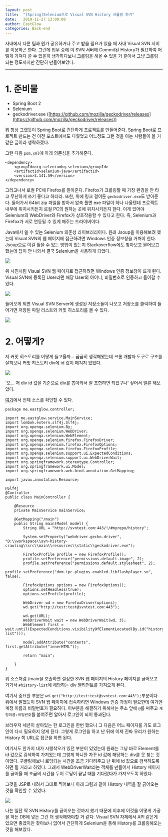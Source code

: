 ```yaml
---
layout: post
title:  "[Spring]Selenium으로 Visual SVN History 크롤링 하기"
date:   2019-11-27 13:00:00
author: EastGlow
categories: Back-end
---
```


사내에서 다른 팀과 뭔가 공유하거나 주고 받을 필요가 있을 때 사내 Visual SVN 서버를 이용하곤 한다. 그런데 업무 중에 이 SVN 서버에 Commit된 History가 필요하여 어떻게 가져다 쓸 수 있을까 생각하다보니 크롤링을 해올 수 있을 거 같아서 그냥 크롤링 되는 정도까지만 간단히 만들어보았다.

***

# 1. 준비물

- Spring Boot 2
- Selenium
- geckodriver.exe ([https://github.com/mozilla/geckodriver/releases](https://github.com/mozilla/geckodriver/releases))

뭐 항상 그랬듯이 Spring Boot로 간단하게 프로젝트를 만들어준다. Spring Boot로 프로젝트 만드는 건 이전 포스트에서도 다뤘었고 어느정도 그런 것을 아는 사람들이 볼 거 같은 글이라 생략하겠다.

그런 다음 `pom.xml`에  아래 의존성을 추가해준다.
```
<dependency>  
    <groupId>org.seleniumhq.selenium</groupId>  
    <artifactId>selenium-java</artifactId>  
    <version>3.141.59</version>  
</dependency>
```

그리고나서 로컬 PC에 Firefox를 깔아준다. Firefox가 크롤링할 때 가장 환경을 안 타고 무난하게 쓰기 좋다고 하더라. 또한, 위에 링크 걸어둔 `geckodriver.exe`도 받아준다. 들어가서 64bit zip 파일을 받아서 압축 풀면 exe 파일이 하나 나올텐데 프로젝트 내부에 위치시키든지 로컬 PC의 원하는 곳에 위치시키든지 한다. 이게 있어야 Selenium의 WebDriver와 Firefox가 상호작용할 수 있다고 한다. 즉, Selenium과 Firefox가 서로 연동될 수 있게 해주는 드라이버이다.

Java에서 쓸 수 있는 Selenium 의존성 라이브러리이다. 원래 Jsoup을 이용해보려 했는데 Visual SVN의 웹 페이지에 접근하려면 Windows 인증 정보창을 거쳐야 한다. Jsoup으로 이걸 뚫을 수 있는 방법이 있는지 Stackoverflow에도 찾아보고 물어보고 했는데 답이 안 나와서 결국 Selenium을 사용하게 되었다.

![](/assets/post/20191127_1.png)

위 사진처럼 Visual SVN 웹 페이지로 접근하려면 Windows 인증 정보창이 뜨게 된다. Visual SVN에 등록된 User라면 해당 User의 아이디, 비밀번호로 인증하고 들어갈 수 있다.

![](/assets/post/20191127_2.png)

들어오게 되면 Visual SVN Server에 생성된 저장소들이 나오고 저장소를 클릭하여 들어가면 저장된 파일 리스트와 커밋 히스토리를 볼 수 있다.

![](/assets/post/20191127_3.png)

# 2. 어떻게?

저 커밋 히스토리를 어떻게 들고올까... 곰곰히 생각해봤는데 크롬 개발자 도구로 구조를 살펴보니 커밋 히스토리 div에 id 값이 매겨져 있었다. 

![](/assets/post/20191127_4.png)

`오... 저 div id 값을 기준으로 div를 뽑아와서 잘 조합하면 되겠구나' 싶어서 얼른 해보았다.

[여기](https://github.com/eastglow/spring-svn-crawling)에서 전체 소스를 확인할 수 있다.

```
package me.eastglow.controller;  
  
import me.eastglow.service.MainService;  
import lombok.extern.slf4j.Slf4j;  
import org.openqa.selenium.By;  
import org.openqa.selenium.WebDriver;  
import org.openqa.selenium.WebElement;  
import org.openqa.selenium.firefox.FirefoxDriver;  
import org.openqa.selenium.firefox.FirefoxOptions;  
import org.openqa.selenium.firefox.FirefoxProfile;  
import org.openqa.selenium.support.ui.ExpectedConditions;  
import org.openqa.selenium.support.ui.WebDriverWait;  
import org.springframework.stereotype.Controller;  
import org.springframework.ui.Model;  
import org.springframework.web.bind.annotation.GetMapping;  
  
import javax.annotation.Resource;  
  
@Slf4j  
@Controller  
public class MainController {  
  
    @Resource  
    private MainService mainService;  
  
    @GetMapping("/main")  
    public String main(Model model) {  
        String URL = "http://svntest.com:443/!/#myrepo/history";  
  
        System.setProperty("webdriver.gecko.driver", "D:\\workspace\\svn-history-crawling\\src\\main\\resources\\static\\geckodriver.exe");  
  
        FirefoxProfile profile = new FirefoxProfile();  
        profile.setPreference("permissions.default.image", 2);  
        profile.setPreference("permissions.default.stylesheet", 2);  
        profile.setPreference("dom.ipc.plugins.enabled.libflashplayer.so", false);  
  
        FirefoxOptions options = new FirefoxOptions();  
        options.setHeadless(true);  
        options.setProfile(profile);  
  
        WebDriver wd = new FirefoxDriver(options);  
        wd.get("http://test:test@svntest.com:443");  
  
        wd.get(URL);  
        WebDriverWait wait = new WebDriverWait(wd, 3);  
        WebElement first = wait.until(ExpectedConditions.visibilityOfElementLocated(By.id("history-list")));  
  
        model.addAttribute("contents", first.getAttribute("innerHTML"));  
  
        return "main";
    
    }  
}
```

위 소스처럼 /main을 호출하면 설정한 SVN 웹 페이지의 History 페이지를 긁어오고 거기서 `#history-list`에 해당하는 div 엘리먼트를 가져오게 된다.

여기서 중요한 부분은 `wd.get("http://test:test@svntest.com:443");`부분이다. 위에서 말했듯이 SVN 웹 페이지에 접속하려면 Windows 인증 과정이 필요한데 여기엔 계정 이름과 비밀번호가 필요하다. 이부분을 해결하기 위해서는 주소 앞에 `@`를 써주고 `계정이름:비밀번호`를 붙여주면 알아서 로그인이 되어 통과된다.

브라우저 세션이 살아있는 한 로그인을 한번 했으니 그 다음은 어느 페이지를 가도 로그인이 다시 필요하지 않게 된다. 그렇게 로그인을 하고 난 뒤에 이제 진짜 우리가 원하는 History 쪽 URL로 접근을 하면 된다.

여기서도 한가지 내가 시행착오가 있던 부분이 있었는데 원래는 그냥 바로 Element를 id 값으로 검색하여 가져왔는데 그렇게 하니깐 자꾸 id 값에 해당하는 div를 못 찾는 것이었다. 구글링해보니 로딩되는 시간을 조금 기다려주고 난 뒤에 id 값으로 검색하도록 하면 될 거라고 하였다. 그래서 WebDriverWait라는 객체를 만들어서 History 페이지를 긁어올 때 조금의 시간을 두어 로딩이 끝날 때를 기다렸다가 가져오도록 하였다.

그것을 JSP로 내려서 그대로 찍어보니 아래 그림과 같이 History 내역을 잘 긁어오는 것을 확인할 수 있었다.

![](/assets/post/20191127_5.png)

나는 일단 딱 SVN History를 긁어오는 것까지 했기 때문에 이후에 이것을 어떻게 가공을 하든 DB에 넣든 그건 더 생각해봐야할 거 같다. Visual SVN 자체에서 API 같은게 있으면 좋겠지만 찾아보니 없어서 간단하게 Selenium을 통해 History를 크롤링해오는 것을 해보았다.
